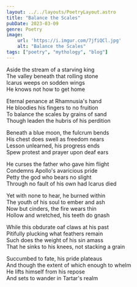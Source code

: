 ```yaml
---
layout: ../../layouts/PoetryLayout.astro
title: "Balance the Scales"
pubDate: 2023-03-09
genre: Poetry
image:
    url: 'https://i.imgur.com/7jfiQCl.jpg'
    alt: "Balance the Scales"
tags: ["poetry", "mythology", "blog"]
---
```

Aside the stream of a starving king\
The valley beneath that rolling stone\
Icarus weeps on sodden wings\
He knows not how to get home

Eternal penance at Rhamnusia's hand\
He bloodies his fingers to no fruition\
To balance the scales by grains of sand\
Though leaden the hubris of his perdition
 
Beneath a blue moon, the fulcrum bends\
His chest does swell as freedom nears\
Lesson unlearned, his progress ends\
Spew protest and prayer upon deaf ears
 
He curses the father who gave him flight\
Condemns Apollo's avaricious pride\
Petty the god who bears no slight                                                 
Through no fault of his own had Icarus died

Yet with none to hear, he burned within\
The youth of his soul to ember and ash\
Now but cinders, the fire wears thin\
Hollow and wretched, his teeth do gnash

While this obdurate oaf claws at his past\
Pitifully plucking what feathers remain\
Such does the weight of his sin amass\
That he sinks to his knees, not stacking a grain

Succumbed to fate, his pride plateaus\
And though the extent of which enough to whelm\
He lifts himself from his repose\
And sets to wander in Tartar's realm